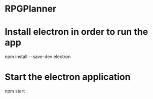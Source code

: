 # RPGPlanner

# Install electron in order to run the app
npm install --save-dev electron

# Start the electron application
npm start

